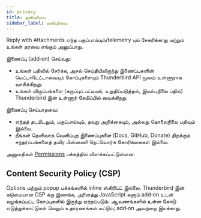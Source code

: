 ```yaml
---
id: privacy
title: தனியுரிமை
sidebar_label: தனியுரிமை
---
```


Reply with Attachments எந்த பகுப்பாய்வும்/telemetry யும் சேகரிக்காது மற்றும் உங்கள் தரவை எங்கும் அனுப்பாது.

இணைப்பு (add‑on) செய்வது:

- உங்கள் பதிலில் சேர்க்க, அசல் செய்தியிலிருந்து இணைப்புகளின் மெட்டாடேட்டாவையும் கோப்புகளையும் Thunderbird API மூலம் உள்ளூராக வாசிக்கிறது.
- உங்கள் விருப்பங்களை (கருப்புப் பட்டியல், உறுதிப்படுத்தல், இயல்புநிலை பதில்) Thunderbird இன் உள்ளூர் சேமிப்பில் வைக்கிறது.

இணைப்பு செய்யாதவை:

- எந்தத் தடமிடலும், பகுப்பாய்வும், தவறு அறிக்கையும், அல்லது தொலைநிலை பதிவும் இல்லை.
- நீங்கள் தெளிவாக வெளிப்புற இணைப்புகளை (Docs, GitHub, Donate) திறக்கும் சந்தர்ப்பங்களைத் தவிர பின்னணி நெட்வொர்க் கோரிக்கைகள் இல்லை.

அனுமதிகள் [Permissions](permissions) பக்கத்தில் விளக்கப்பட்டுள்ளன.

## Content Security Policy (CSP)

Options மற்றும் popup பக்கங்களில் inline ஸ்கிரிப்ட் இல்லை. Thunderbird இன் கடுமையான CSP க்கு இணங்க, அனைத்து JavaScript களும் add‑on உடன் வழங்கப்பட்ட கோப்புகளில் இருந்து ஏற்றப்படும். ஆவணங்களில் உள்ள கோடு எடுத்துக்காட்டுகள் வெறும் உதாரணங்கள் மட்டும்; add‑on அவற்றை இயக்காது.
